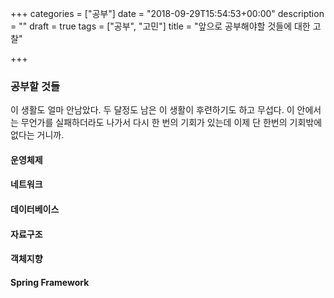 +++
categories = ["공부"]
date = "2018-09-29T15:54:53+00:00"
description = ""
draft = true
tags = ["공부", "고민"]
title = "앞으로 공부해야할 것들에 대한 고찰"

+++
### 공부할 것들

이 생활도 얼마 안남았다. 두 달정도 남은 이 생활이 후련하기도 하고 무섭다. 이 안에서는 무언가를 실패하더라도 나가서 다시 한 번의 기회가 있는데 이제 단 한번의 기회밖에 없다는 거니까.

#### 운영체제

#### 네트워크

#### 데이터베이스

#### 자료구조

#### 객체지향

#### Spring Framework